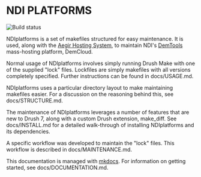NDI PLATFORMS
=============

![Build status](https://travis-ci.org/nditech/NDIplatforms.svg)

NDIplatforms is a set of makefiles structured for easy maintenance.  It is used,
along with the [Aegir Hosting System](http://aegirproject.org), to maintain
NDI's [DemTools](https://dem.tools) mass-hosting platform, DemCloud.

Normal usage of NDIplatforms involves simply running Drush Make with one of the
supplied "lock" files.  Lockfiles are simply makefiles with all versions
completely specified.  Further instructions can be found in docs/USAGE.md.

NDIplatforms uses a particular directory layout to make maintaining makefiles
easier.  For a discussion on the reasoning behind this, see docs/STRUCTURE.md.

The maintenance of NDIplatforms leverages a number of features that are new to
Drush 7, along with a custom Drush extension, make_diff.  See docs/INSTALL.md
for a detailed walk-through of installing NDIplatforms and its dependencies.

A specific workflow was developed to maintain the "lock" files.  This workflow
is described in docs/MAINTENANCE.md.

This documentation is managed with [mkdocs](http://www.mkdocs.org/). For
information on getting started, see docs/DOCUMENTATION.md.

